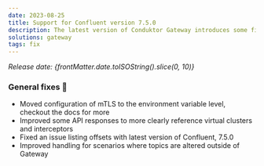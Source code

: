 ```yaml
---
date: 2023-08-25
title: Support for Confluent version 7.5.0
description: The latest version of Conduktor Gateway introduces some fixes & improvements.
solutions: gateway
tags: fix
---
```


*Release date: {frontMatter.date.toISOString().slice(0, 10)}*

### General fixes 🔨

- Moved configuration of mTLS to the environment variable level, checkout the docs for more
- Improved some API responses to more clearly reference virtual clusters and interceptors
- Fixed an issue listing offsets with latest version of Confluent, 7.5.0
- Improved handling for scenarios where topics are altered outside of Gateway
